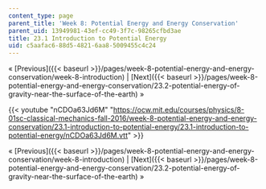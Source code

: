 ```yaml
---
content_type: page
parent_title: 'Week 8: Potential Energy and Energy Conservation'
parent_uid: 13949981-43ef-cc49-3f7c-98265cfbd3ae
title: 23.1 Introduction to Potential Energy
uid: c5aafac6-88d5-4821-6aa8-5009455c4c24
---
```


« [Previous]({{< baseurl >}}/pages/week-8-potential-energy-and-energy-conservation/week-8-introduction) | [Next]({{< baseurl >}}/pages/week-8-potential-energy-and-energy-conservation/23.2-potential-energy-of-gravity-near-the-surface-of-the-earth) »

{{< youtube "nCDOa63Jd6M" "https://ocw.mit.edu/courses/physics/8-01sc-classical-mechanics-fall-2016/week-8-potential-energy-and-energy-conservation/23.1-introduction-to-potential-energy/23.1-introduction-to-potential-energy/nCDOa63Jd6M.vtt" >}}

« [Previous]({{< baseurl >}}/pages/week-8-potential-energy-and-energy-conservation/week-8-introduction) | [Next]({{< baseurl >}}/pages/week-8-potential-energy-and-energy-conservation/23.2-potential-energy-of-gravity-near-the-surface-of-the-earth) »